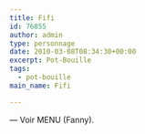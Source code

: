 ```yaml
---
title: Fifi
id: 76855
author: admin
type: personnage
date: 2010-03-08T08:34:30+00:00
excerpt: Pot-Bouille
tags:
  - pot-bouille
main_name: Fifi

---
```

— Voir MENU (Fanny).